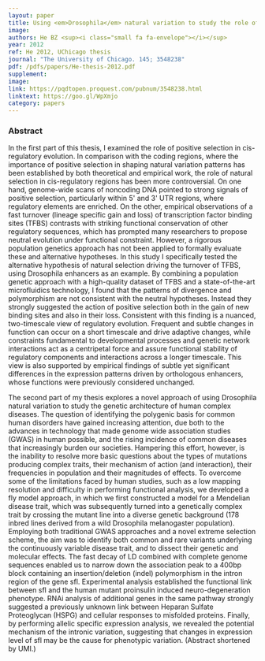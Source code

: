 ```yaml
---
layout: paper
title: Using <em>Drosophila</em> natural variation to study the role of positive selection in cis-regulatory evolution and the genetic basis of a complex disease trait
image: 
authors: He BZ <sup><i class="small fa fa-envelope"></i></sup>
year: 2012
ref: He 2012, UChicago thesis
journal: "The University of Chicago. 145; 3548238"
pdf: /pdfs/papers/He-thesis-2012.pdf
supplement:
image:
link: https://pqdtopen.proquest.com/pubnum/3548238.html
linktext: https://goo.gl/WpXmjo
category: papers
---
```


### Abstract ###
In the first part of this thesis, I examined the role of positive selection in cis-regulatory evolution. In comparison with the coding regions, where the importance of positive selection in shaping natural variation patterns has been established by both theoretical and empirical work, the role of natural selection in cis-regulatory regions has been more controversial. On one hand, genome-wide scans of noncoding DNA pointed to strong signals of positive selection, particularly within 5' and 3' UTR regions, where regulatory elements are enriched. On the other, empirical observations of a fast turnover (lineage specific gain and loss) of transcription factor binding sites (TFBS) contrasts with striking functional conservation of other regulatory sequences, which has prompted many researchers to propose neutral evolution under functional constraint. However, a rigorous population genetics approach has not been applied to formally evaluate these and alternative hypotheses. In this study I specifically tested the alternative hypothesis of natural selection driving the turnover of TFBS, using Drosophila enhancers as an example. By combining a population genetic approach with a high-quality dataset of TFBS and a state-of-the-art microfluidics technology, I found that the patterns of divergence and polymorphism are not consistent with the neutral hypotheses. Instead they strongly suggested the action of positive selection both in the gain of new binding sites and also in their loss. Consistent with this finding is a nuanced, two-timescale view of regulatory evolution. Frequent and subtle changes in function can occur on a short timescale and drive adaptive changes, while constraints fundamental to developmental processes and genetic network interactions act as a centripetal force and assure functional stability of regulatory components and interactions across a longer timescale. This view is also supported by empirical findings of subtle yet significant differences in the expression patterns driven by orthologous enhancers, whose functions were previously considered unchanged.

The second part of my thesis explores a novel approach of using Drosophila natural variation to study the genetic architecture of human complex diseases. The question of identifying the polygenic basis for common human disorders have gained increasing attention, due both to the advances in technology that made genome wide association studies (GWAS) in human possible, and the rising incidence of common diseases that increasingly burden our societies. Hampering this effort, however, is the inability to resolve more basic questions about the types of mutations producing complex traits, their mechanism of action (and interaction), their frequencies in population and their magnitudes of effects. To overcome some of the limitations faced by human studies, such as a low mapping resolution and difficulty in performing functional analysis, we developed a fly model approach, in which we first constructed a model for a Mendelian disease trait, which was subsequently turned into a genetically complex trait by crossing the mutant line into a diverse genetic background (178 inbred lines derived from a wild Drosophila melanogaster population). Employing both traditional GWAS approaches and a novel extreme selection scheme, the aim was to identify both common and rare variants underlying the continuously variable disease trait, and to dissect their genetic and molecular effects. The fast decay of LD combined with complete genome sequences enabled us to narrow down the association peak to a 400bp block containing an insertion/deletion (indel) polymorphism in the intron region of the gene sfl. Experimental analysis established the functional link between sfl and the human mutant proinsulin induced neuro-degeneration phenotype. RNAi analysis of additional genes in the same pathway strongly suggested a previously unknown link between Heparan Sulfate Proteoglycan (HSPG) and cellular responses to misfolded proteins. Finally, by performing allelic specific expression analysis, we revealed the potential mechanism of the intronic variation, suggesting that changes in expression level of sfl may be the cause for phenotypic variation. (Abstract shortened by UMI.)
